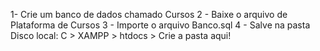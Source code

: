 1- Crie um banco de dados chamado Cursos
2 - Baixe o arquivo de Plataforma de Cursos
3 - Importe o arquivo Banco.sql
4 - Salve na pasta Disco local: C > XAMPP > htdocs > Crie a pasta aqui!
